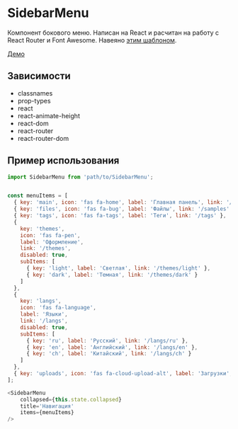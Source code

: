 # SidebarMenu

Компонент бокового меню. Написан на React и расчитан на работу с React Router и Font Awesome. Навеяно [этим шаблоном](http://themetrace.com/template/bracket/app/index.html).

[Демо](https://youtu.be/2LICFhMrG-8)

## Зависимости

- classnames
- prop-types
- react
- react-animate-height
- react-dom
- react-router
- react-router-dom

## Пример использования

```javascript
import SidebarMenu from 'path/to/SidebarMenu';


const menuItems = [
  { key: 'main', icon: 'fas fa-home', label: 'Главная панель', link: '/' },
  { key: 'files', icon: 'fas fa-bug', label: 'Файлы', link: '/samples' },
  { key: 'tags', icon: 'fas fa-tags', label: 'Теги', link: '/tags' },
  {
    key: 'themes',
    icon: 'fas fa-pen',
    label: 'Оформление',
    link: '/themes',
    disabled: true,
    subItems: [
      { key: 'light', label: 'Светлая', link: '/themes/light' },
      { key: 'dark', label: 'Темная', link: '/themes/dark' }
    ]
  },
  {
    key: 'langs',
    icon: 'fas fa-language',
    label: 'Языки',
    link: '/langs',
    disabled: true,
    subItems: [
      { key: 'ru', label: 'Русский', link: '/langs/ru' },
      { key: 'en', label: 'Английский', link: '/langs/en' },
      { key: 'ch', label: 'Китайский', link: '/langs/ch' }
    ]
  },
  { key: 'uploads', icon: 'fas fa-cloud-upload-alt', label: 'Загрузки', link: '/uploads' },
];

<SidebarMenu 
    collapsed={this.state.collapsed} 
    title='Навигация' 
    items={menuItems}
/>

```
